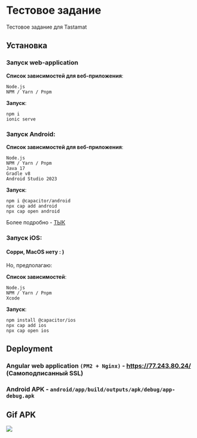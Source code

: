 # Тестовое задание

Тестовое задание для Tastamat

## Установка
### Запуск web-application
**Список зависимостей для веб-приложения**:
```
Node.js
NPM / Yarn / Pnpm
```

**Запуск**:
```
npm i
ionic serve
```


### Запуск Android:
**Список зависимостей для веб-приложения**:
```
Node.js
NPM / Yarn / Pnpm
Java 17
Gradle v8
Android Studio 2023
```

**Запуск**:
```
npm i @capacitor/android
npx cap add android
npx cap open android
```
Более подробно - [ТЫК](https://capacitorjs.com/docs/android)

### Запуск iOS:
#### Сорри, MacOS нету : )

Но, предполагаю:

**Список зависимостей**:
```
Node.js
NPM / Yarn / Pnpm
Xcode
```

**Запуск**:
```
npm install @capacitor/ios
npx cap add ios
npx cap open ios
```

## Deployment

### Angular web application `(PM2 + Nginx)` - https://77.243.80.24/ (Самоподписанный SSL)
### Android APK - `android/app/build/outputs/apk/debug/app-debug.apk`

## Gif APK
![](https://github.com/DiZiNnEs/tastamat-tz/blob/master/gifs/result.gif)
